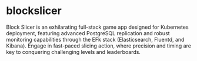 # blockslicer
Block Slicer is an exhilarating full-stack game app designed for Kubernetes deployment, featuring advanced PostgreSQL replication and robust monitoring capabilities through the EFk stack (Elasticsearch, Fluentd, and Kibana). Engage in fast-paced slicing action, where precision and timing are key to conquering challenging levels and leaderboards.
